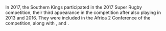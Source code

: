 In 2017, the Southern Kings participated in the 2017 Super Rugby competition, their third appearance in the competition after also playing in 2013 and 2016. They were included in the Africa 2 Conference of the competition, along with , and .
